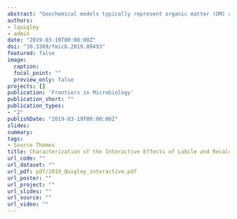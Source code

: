 ```yaml
---
abstract: "Geochemical models typically represent organic matter (OM) as consisting of multiple, independent pools of compounds, each accessed by microorganisms at different rates. However, recent findings indicate that organic compounds can interact within microbial metabolisms. The relevance of interactive effects within marine systems is debated and a mechanistic understanding of its complexities, including microbe-substrate relationships, is lacking. As a first step toward uncovering mediating processes, the interactive effects of distinct pools of OM on the growth and respiration of marine bacteria, individual strains and a simple, constructed community of Roseobacter lineage members were tested. Isolates were provided with natural organic matter (NOM) and different concentrations (1, 4, 40, 400 μM-C) and forms of labile OM (acetate, casamino acids, tryptone, coumarate). The microbial response to the mixed substrate regimes was assessed using viable counts and respiration in two separate experiments. Two marine bacteria and a six-member constructed community were assayed with these experiments. Both synergistic and antagonistic growth responses were evident for all strains, but all were transient. The specific substrate conditions promoting a response, and the direction of that response, varied amongst species. These findings indicate that the substrate conditions that result in OM interactive effects are both transient and species-specific and thus influenced by both the composition and metabolic potential of a microbial community."
authors:
- lquigley
- admin
date: "2019-03-19T00:00:00Z"
doi: "10.3389/fmicb.2019.00493"
featured: false
image:
  caption: 
  focal_point: ""
  preview_only: false
projects: []
publication: 'Frontiers in Microbiology'
publication_short: ""
publication_types:
- "2"
publishDate: "2019-03-19T00:00:00Z"
slides: 
summary: 
tags:
- Source Themes
title: Characterization of the Interactive Effects of Labile and Recalcitrant Organic Matter on Microbial Growth and Metabolism
url_code: ""
url_dataset: ""
url_pdf: pdf/2019_Quigley_interactive.pdf
url_poster: ""
url_project: ""
url_slides: ""
url_source: ""
url_video: ""
---
```


